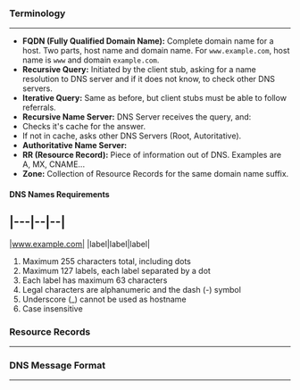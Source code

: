 

### Terminology
---

- **FQDN (Fully Qualified Domain Name):** Complete domain name for a host. Two parts, host name and domain name. For `www.example.com`, host name is `www` and domain `example.com`.
- **Recursive Query:** Initiated by the client stub, asking for a name resolution to DNS server and if it does not know, to check other DNS servers.
- **Iterative Query:** Same as before, but client stubs must be able to follow referrals.
- **Recursive Name Server:** DNS Server receives the query, and:
 - Checks it's cache for the answer.
 - If not in cache, asks other DNS Servers (Root, Autoritative).
- **Authoritative Name Server:** 
- **RR (Resource Record):** Piece of information out of DNS. Examples are A, MX, CNAME...
- **Zone:** Collection of Resource Records for the same domain name suffix.

#### DNS Names Requirements
|---|--|--|
-----------
|www.example.com|
|label|label|label|

1. Maximum 255 characters total, including dots
2. Maximum 127 labels, each label separated by a dot
3. Each label has maximum 63 characters
4. Legal characters are alphanumeric and the dash (-) symbol
5. Underscore (_) cannot be used as hostname
6. Case insensitive

### Resource Records
---

### DNS Message Format
---


